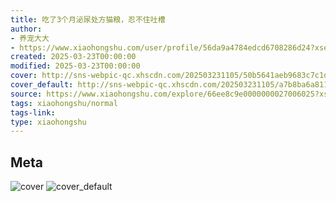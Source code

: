 ```yaml
---
title: 吃了3个月泌尿处方猫粮，忍不住吐槽
author:
- 养宠大大
- https://www.xiaohongshu.com/user/profile/56da9a4784edcd6708286d24?xsec_token=undefined
created: 2025-03-23T00:00:00
modified: 2025-03-23T00:00:00
cover: http://sns-webpic-qc.xhscdn.com/202503231105/50b5641aeb9683c7c1d03d90af7b6505/1040g0083180kneh54a5046fqm0d4er943a8vo0g!nc_n_webp_prv_1
cover_default: http://sns-webpic-qc.xhscdn.com/202503231105/a7b8ba6a811578c605f4c41ffe5d1126/1040g0083180kneh54a5046fqm0d4er943a8vo0g!nc_n_webp_mw_1
source: https://www.xiaohongshu.com/explore/66ee8c9e0000000027006025?xsec_token=ABVhPE8Yr9dm07AkzQClCp9GAVD-BTiIwx4NniqkniwRA=
tags: xiaohongshu/normal
tags-link:
type: xiaohongshu
---
```


## Meta

![cover](http://sns-webpic-qc.xhscdn.com/202503231105/50b5641aeb9683c7c1d03d90af7b6505/1040g0083180kneh54a5046fqm0d4er943a8vo0g!nc_n_webp_prv_1)
![cover_default](http://sns-webpic-qc.xhscdn.com/202503231105/a7b8ba6a811578c605f4c41ffe5d1126/1040g0083180kneh54a5046fqm0d4er943a8vo0g!nc_n_webp_mw_1)
